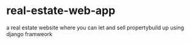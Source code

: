 # real-estate-web-app
a real estate website where you can let  and sell propertybuild up using django framweork
